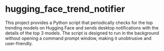 # hugging_face_trend_notifier
This project provides a Python script that periodically checks for the top trending models on Hugging Face and sends desktop notifications with the details of the top 3 models. The script is designed to run in the background without opening a command prompt window, making it unobtrusive and user-friendly.
